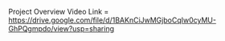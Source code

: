 


Project Overview Video Link = https://drive.google.com/file/d/1BAKnCiJwMGjboCqIw0cyMU-GhPQgmpdo/view?usp=sharing





